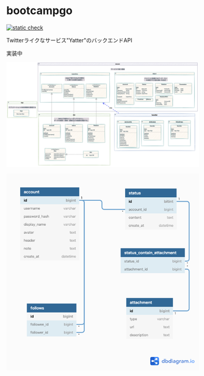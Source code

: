 # bootcampgo
<!--
![build](https://github.com/risudo/bootcampgo/actions/workflows/test.yml/badge.svg)
-->

[![static check](https://github.com/risudo/bootcamp_go/actions/workflows/static_analysis.yml/badge.svg)](https://github.com/risudo/bootcamp_go/actions/workflows/static_analysis.yml)

Twitterライクなサービス"Yatter"のバックエンドAPI

実装中

![uml](doc/uml.png)

![dbdiagram](doc/dbdiagram.png)

